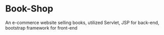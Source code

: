 # Book-Shop
 An e-commerce website selling books, utilized Servlet, JSP for back-end, bootstrap framework for front-end 
